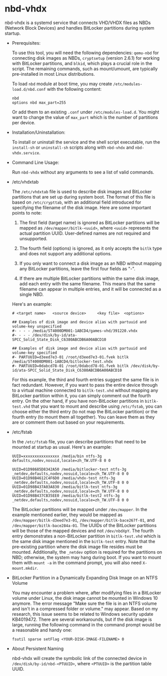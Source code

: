 # nbd-vhdx
nbd-vhdx is a systemd service that connects VHD/VHDX files as NBDs (Network Block Devices) and handles BitLocker partitions during system startup.

* Prerequisites: 

  To use this tool, you will need the following dependencies: `qemu-nbd` for connecting disk images as NBDs, `cryptsetup` (version 2.6.1) for working with BitLocker partitions, and `blkid`, which plays a crucial role in the script. The remaining commands, such as mount/umount, are typically pre-installed in most Linux distributions. 
  
  To load `nbd` module at boot time, you may create `/etc/modules-load.d/nbd.conf` with the following content: 

  ```
  nbd
  options nbd max_part=255
  ```
  Or add them to an existing `.conf` under `/etc/modules-load.d`. You might want to change the value of `max_part` which is the number of partitions per device. 

* Installation/Uninstallation: 

  To install or uninstall the service and the shell script executable, run the `install-sh` or `uninstall-sh` scripts along with `nbd-vhdx` and `nbd-vhdx.service`.
  
* Command Line Usage: 

  Run `nbd-vhdx` without any arguments to see a list of valid commands.
  
* /etc/vhdxtab

  The `/etc/vhdxtab` file is used to describe disk images and BitLocker partitions that are set up during system boot. The format of this file is based on `/etc/crypttab`, with an additional field introduced for specifying the filename of the disk image. Here are some important points to note:

  1. The first field (target name) is ignored as BitLocker partitions will be mapped as `/dev/mapper/bitlk-<uuid>`, where `<uuid>` represents the actual partition UUID. User-defined names are not required and unsupported.

  2. The fourth field (options) is ignored, as it only accepts the `bitlk` type and does not support any additional options.

  3. If you only want to connect a disk image as an NBD without mapping any BitLocker partitions, leave the first four fields as "-".

  4. If there are multiple BitLocker partitions within the same disk image, add each entry with the same filename. This means that the same filename can appear in multiple entries, and it will be connected as a single NBD.

  Here's an example: 
  ```
  # <target name>	<source device>		<key file>	<options>

  ## Examples of disk image and device alias with partuuid and volume-key unspecified
  #- - - - /media/ST4000DM001-1ABCD4/games-vhd/391220.vhdx
  #- - - - /dev/disk/by-id/ata-SPCC_Solid_State_Disk_C6380ABCDB6A00ABCD10

  ## Examples of disk image and device alias with partuuid and volume-key specified
  #- PARTUUID=d3eed7e3-01 /root/d3eed7e3-01.fvek bitlk /media/ST4000DM001-1ABCD4/bitlocker-test.vhdx
  #- PARTUUID=0dabcd78-01 /root/0dabcd78-01.fvek bitlk /dev/disk/by-id/ata-SPCC_Solid_State_Disk_C6380ABCDB6A00ABCD10
  ```
  
  For this example, the third and fourth entries suggest the same file is in fact redundant. However, if you want to pass the entire device through to a virtual machine connected to `bitlk-test.vhd` without mapping any BitLocker partition within it, you can simply comment out the fourth entry. On the other hand, if you have non-BitLocker partitions in `bitlk-test.vhd` that you want to mount and describe using `/etc/fstab`, you can choose either the third entry (to not map the BitLocker partition) or the fourth entry (to mount them all together). You can leave them as they are or comment them out based on your requirements.

* /etc/fstab

    In the `/etc/fstab` file, you can describe partitions that need to be mounted at startup as usual. Here's an example:
    
    ```
    UUID=xxxxxxxxxxxxxxxx /media/bin ntfs-3g defaults,nodev,nosuid,locale=zh_TW.UTF-8 0 0

    UUID=01D98685D8342A50 /media/bitlocker-test ntfs-3g _netdev,defaults,nodev,nosuid,locale=zh_TW.UTF-8 0 0
    UUID=01D98B4612C4F6D0 /media/vhdx-test ntfs-3g _netdev,defaults,nodev,nosuid,locale=zh_TW.UTF-8 0 0
    UUID=01D98B437A03A830 /media/bitlk-test ntfs-3g _netdev,defaults,nodev,nosuid,locale=zh_TW.UTF-8 0 0
    UUID=01D98B437CB35EE0 /media/bitlk-test2 ntfs-3g _netdev,defaults,nodev,nosuid,locale=zh_TW.UTF-8 0 0
    ```
    The BitLocker partitions will be mapped under `/dev/mapper`. In the example mentioned earlier, they would be mapped as `/dev/mapper/bitlk-d3eed7e3-01`, `/dev/mapper/bitlk-bace267f-01`, and `/dev/mapper/bitlk-bace284a-01`. The UUIDs of the BitLocker partitions will be those of the mapped devices and not `/dev/nbdXpY`. The fourth entry demonstrates a non-BitLocker partition in `bitlk-test.vhd` which is the same disk image mentioned in the `bitlk-test` entry. Note that the pre-existing partition where the disk image file resides must be mounted. Additionally, the `_netdev` option is required for the partitions on NBD; otherwise, the system may hang during boot. If you want to mount them with `mount -a` in the command prompt, you will also need `X-mount.mkdir`.

* BitLocker Partition in a Dynamically Expanding Disk Image on an NTFS Volume
  
  You may encounter a problem where, after modifying files in a BitLocker volume under Linux, the disk image cannot be mounted in Windows 10 anymore. The error message "Make sure the file is in an NTFS volume and isn't in a compressed folder or volume." may appear. Based on my research, this issue seems to be related to Windows security update KB4019472. There are several workarounds, but if the disk image is large, running the following command in the command prompt would be a reasonable and handy one:

  ```
  fsutil sparse setFlag <YOUR-DISK-IMAGE-FILENAME> 0
  ```
* About Persistent Naming

  nbd-vhdx will create the symbolic link of the connected device in `/dev/disk/by-id/nbd-<PTUUID>`, where `<PTUUID>` is the partition table UUID. 
  
